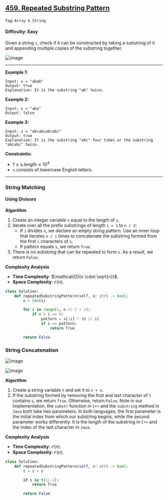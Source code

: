 ## [459. Repeated Substring Pattern](https://leetcode.com/problems/repeated-substring-pattern/description/)

```Tag```: ```Array & String```

#### Difficulty: Easy

Given a string ```s```, check if it can be constructed by taking a substring of it and appending multiple copies of the substring together.

![image](https://github.com/quananhle/Python/assets/35042430/f3f24956-8359-4b85-ba4d-17a2f40f990e)

---

__Example 1:__

```
Input: s = "abab"
Output: true
Explanation: It is the substring "ab" twice.
```

__Example 2:__
```
Input: s = "aba"
Output: false
```

__Example 3:__
```
Input: s = "abcabcabcabc"
Output: true
Explanation: It is the substring "abc" four times or the substring "abcabc" twice.
```

__Constraints:__

- $1 \le s.length \le 10^{4}$
- ```s``` consists of lowercase English letters.

---

### String Matching

#### Using Divisors

__Algorithm__

1. Create an integer variable ```n``` equal to the length of ```s```.
2. Iterate over all the prefix substrings of length ```i = 1``` to ```n / 2```:
    - If ```i``` divides ```n```, we declare an empty string pattern. Use an inner loop that iterates ```n / i``` times to concatenate the substring formed from the first ```i``` characters of ```s```.
    - If pattern equals ```s```, we return ```True```.
3. There is no substring that can be repeated to form ```s```. As a result, we return ```False```.

__Complexity Analysis__

- __Time Complexity__: $\mathcal{O}(n \cdot \sqrt{n})$.
- __Space Complexity__: $\mathcal{O}(n)$.

```Python
class Solution:
    def repeatedSubstringPattern(self, s: str) -> bool:
        n = len(s)

        for i in range(1, n // 2 + 1):
            if n % i == 0:
                pattern = s[:i] * (n // i)
                if s == pattern:
                    return True

        return False
```

### String Concatenation

![image](https://leetcode.com/problems/repeated-substring-pattern/Figures/459/459-1.png)

![image](https://leetcode.com/problems/repeated-substring-pattern/Figures/459/459-2.png)

__Algorithm__

1. Create a string variable ```t``` and set it to ```s + s```.
2. If the substring formed by removing the first and last character of ```t``` contains ```s```, we return ```True```. Otherwise, return ```False```. Note in our implementation, the ```substr``` function in ```C++``` and the ```substring``` method in ```Java``` both take two parameters. In both languages, the first parameter is the initial index from which our substring begins, while the second parameter works differently. It is the length of the substring in ```C++``` and the index of the last character in ```Java```.

__Complexity Analysis__

- __Time Complexity__: $\mathcal{O}(n)$.
- __Space Complexity__: $\mathcal{O}(n)$.

```Python
class Solution:
    def repeatedSubstringPattern(self, s: str) -> bool:
        t = s + s

        if s in t[1:-1]:
            return True

        return False
```
